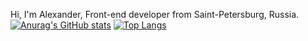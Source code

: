 Hi, I'm Alexander, Front-end developer from Saint-Petersburg, Russia.
[![Anurag's GitHub stats](https://github-readme-stats.vercel.app/api?username=Hittau)](https://github.com/Hittau/github-readme-stats)
[![Top Langs](https://github-readme-stats.vercel.app/api/top-langs/?username=Hittau)](https://github.com/Hittau/github-readme-stats)

